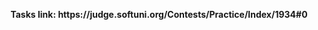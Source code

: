 <p align="center">
  <b>Tasks link: https://judge.softuni.org/Contests/Practice/Index/1934#0</b><br>
</p>
